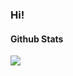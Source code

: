### Hi!

#### Github Stats

<img src="{https://img.shields.io/badge/HTML5-E34F26?style=for-the-badge&logo=html5&logoColor=white
}" />
